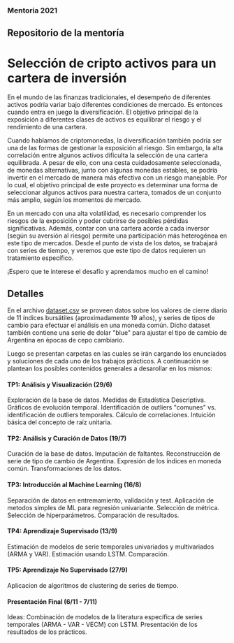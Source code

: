 ### Mentoria 2021

## Repositorio de la mentoría

# Selección de cripto activos para un cartera de inversión

En el mundo de las finanzas tradicionales, el desempeño de diferentes activos podría variar bajo diferentes condiciones de mercado. Es entonces cuando entra en juego la diversificación. El objetivo principal de la exposición a diferentes clases de activos es equilibrar el riesgo y el rendimiento de una cartera. 

Cuando hablamos de criptomonedas, la diversificación también podría ser una de las formas de gestionar la exposición al riesgo. Sin embargo, la alta correlación entre algunos activos dificulta la selección de una cartera equilibrada. A pesar de ello, con una cesta cuidadosamente seleccionada, de monedas alternativas, junto con algunas monedas estables, se podría invertir en el mercado de manera más efectiva con un riesgo manejable. Por lo cual, el objetivo principal de este proyecto es determinar una forma de seleccionar algunos activos para nuestra cartera, tomados de un conjunto más amplio, según los momentos de mercado.

En un mercado con una alta volatilidad, es necesario comprender los riesgos de la exposición y poder cubrirse de posibles pérdidas significativas. Además, contar con una cartera acorde a cada inversor (según su aversión al riesgo) permite una participación más heterogénea en este tipo de mercados. Desde el punto de vista de los datos, se trabajará con series de tiempo, y veremos que este tipo de datos requieren un tratamiento específico.

¡Espero que te interese el desafío y aprendamos mucho en el camino!

## Detalles

En el archivo [dataset.csv](https://github.com/sergiobuzzi/MentoriaDiplodatos2020/blob/master/dataset.csv) se proveen datos sobre los valores de cierre diario de 11 índices bursátiles (aproximadamente 19 años), y series de tipos de cambio para efectuar el análisis en una moneda común. Dicho dataset también contiene una serie de dolar "blue" para ajustar el tipo de cambio de Argentina en épocas de cepo cambiario.

Luego se presentan carpetas en las cuales se irán cargando los enunciados y soluciones de cada uno de los trabajos prácticos. A continuación se plantean los posibles contenidos generales a desarollar en los mismos:

#### TP1: Análisis y Visualización (29/6)

Exploración de la base de datos. Medidas de Estadística Descriptiva. Gráficos de evolución temporal. Identificación de outliers "comunes" vs. identificación de outliers temporales. Cálculo de correlaciones. Intuición básica del concepto de raíz unitaria.

#### TP2: Análisis y Curación de Datos (19/7)

Curación de la base de datos. Imputación de faltantes. Reconstrucción de serie de tipo de cambio de Argentina. Expresión de los índices en moneda común. Transformaciones de los datos.

#### TP3: Introducción al Machine Learning (16/8)

Separación de datos en entremamiento, validación y test. Aplicación de metodos simples de ML para regresión univariante. Selección de métrica. Selección de hiperparámetros. Comparación de resultados.

#### TP4: Aprendizaje Supervisado (13/9)

Estimación de modelos de serie temporales univariados y multivariados (ARMA y VAR). Estimación usando LSTM. Comparación. 

#### TP5: Aprendizaje No Supervisado (27/9)

Aplicacion de algoritmos de clustering de series de tiempo.

#### Presentación Final (6/11 - 7/11) 

Ideas: Combinación de modelos de la literatura específica de series temporales (ARMA - VAR - VECM) con LSTM. Presentación de los resultados de los prácticos.


